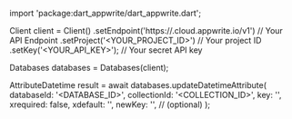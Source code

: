 import 'package:dart_appwrite/dart_appwrite.dart';

Client client = Client()
    .setEndpoint('https://<REGION>.cloud.appwrite.io/v1') // Your API Endpoint
    .setProject('<YOUR_PROJECT_ID>') // Your project ID
    .setKey('<YOUR_API_KEY>'); // Your secret API key

Databases databases = Databases(client);

AttributeDatetime result = await databases.updateDatetimeAttribute(
    databaseId: '<DATABASE_ID>',
    collectionId: '<COLLECTION_ID>',
    key: '',
    xrequired: false,
    xdefault: '',
    newKey: '', // (optional)
);
